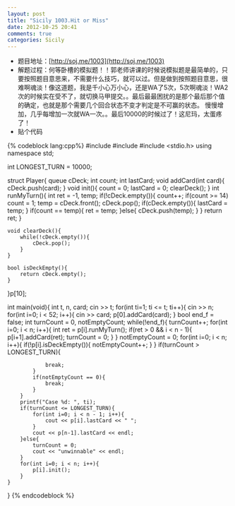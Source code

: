 ```yaml
---
layout: post
title: "Sicily 1003.Hit or Miss"
date: 2012-10-25 20:41
comments: true
categories: Sicily
---
```

* 题目地址：[http://soj.me/1003](http://soj.me/1003)
* 解题过程：何等卧槽的模拟题！！郭老师讲课的时候说模拟题是最简单的，只要按照题目意思来，不需要什么技巧，就可以过。但是做到按照题目意思，很难啊魂淡！像这道题，我是千小心万小心，还是WA了5次，5次啊魂淡！WA2次的时候实在受不了，就切换马甲提交。。最后最最困扰的是那个最后那个值的确定，也就是那个需要几个回合状态不变才判定是不可赢的状态。
慢慢增加，几乎每增加一次就WA一次。。最后10000的时候过了！这尼玛，太蛋疼了！
* 贴个代码
<!--more-->
{% codeblock lang:cpp%}
#include <iostream>
#include <queue>
#include <stdio.h>
using namespace std;

int LONGEST_TURN = 10000;

struct Player{
	queue<int> cDeck;
	int count;
	int lastCard;
	void addCard(int card){
		cDeck.push(card);
	}
	void init(){
		count = 0;
		lastCard = 0;
		clearDeck();
	}
	int runMyTurn(){
		int ret = -1, temp;
		if(!cDeck.empty()){
			count++;
			if(count >= 14)	count = 1;
			temp = cDeck.front();
			cDeck.pop();
			if(cDeck.empty()){
				lastCard = temp;
			}
			if(count == temp){
				ret = temp;
			}else{
				cDeck.push(temp);
			}
		}
		return ret;
	}

	void clearDeck(){
		while(!cDeck.empty()){
			cDeck.pop();
		}
	}

	bool isDeckEmpty(){
		return cDeck.empty();
	}

}p[10];

int main(void){
	int t, n, card;
	cin >> t;
	for(int ti=1; ti <= t; ti++){
		cin >> n;
		for(int i=0; i < 52; i++){
			cin >> card;
			p[0].addCard(card);
		}
		bool end_f = false;
		int turnCount = 0, notEmptyCount;
		while(!end_f){
			turnCount++;
			for(int i=0; i < n; i++){
				int ret = p[i].runMyTurn();
				if(ret > 0 && i < n - 1){
					p[i+1].addCard(ret);
					turnCount = 0;
				}
			}
			notEmptyCount = 0;
			for(int i=0; i < n; i++){
				if(!p[i].isDeckEmpty()){
					notEmptyCount++;
				}
			}
			if(turnCount > LONGEST_TURN){

				break;
			}
			if(notEmptyCount == 0){
				break;
			}
		}
		printf("Case %d: ", ti);
		if(turnCount <= LONGEST_TURN){
			for(int i=0; i < n - 1; i++){
				cout << p[i].lastCard << " ";
			}
			cout << p[n-1].lastCard << endl;
		}else{
			turnCount = 0;
			cout << "unwinnable" << endl;
		}
		for(int i=0; i < n; i++){
			p[i].init();
		}
	}

}
{% endcodeblock %} 